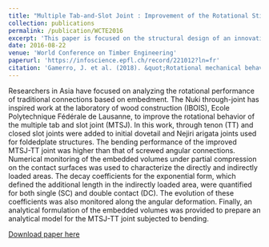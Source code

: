```yaml
---
title: "Multiple Tab-and-Slot Joint : Improvement of the Rotational Stiffness for the Connection of Thin Structural Wood Panels"
collection: publications
permalink: /publication/WCTE2016
excerpt: 'This paper is focused on the structural design of an innovative wood-wood connection designed for a full-scale double-layered timber folded-plate structure: the new Vidy theatre pavilion (Lausanne, Switzerland).'
date: 2016-08-22
venue: 'World Conference on Timber Engineering'
paperurl: 'https://infoscience.epfl.ch/record/221012?ln=fr'
citation: 'Gamerro, J. et al. (2018). &quot;Rotational mechanical behaviour of wood-wood connections with application to double-layered folded timber-plate structure.&quot; <i>Construction and Building Materials</i>. 165. pp. 434-442.'
---
```

Researchers in Asia have focused on analyzing the rotational performance of traditional connections based on embedment. The Nuki through-joint has inspired work at the laboratory of wood construction (IBOIS), Ecole Polytechnique Fédérale de Lausanne, to improve the rotational behavior of the multiple tab and slot joint (MTSJ). In this work, through tenon (TT) and closed slot joints were added to initial dovetail and Nejiri arigata joints used for foldedplate structures. The bending performance of the improved MTSJ-TT joint was higher than that of screwed angular connections. Numerical monitoring of the embedded volumes under partial compression on the contact surfaces was used to characterize the directly and indirectly loaded areas. The decay coefficients for the exponential form, which defined the additional length in the indirectly loaded area, were quantified for both single (SC) and double contact (DC). The evolution of these coefficients was also monitored along the angular deformation. Finally, an analytical formulation of the embedded volumes was provided to prepare an analytical model for the MTSJ-TT joint subjected to bending.

[Download paper here](http://academicpages.github.io/files/WCTE2016.pdf)
